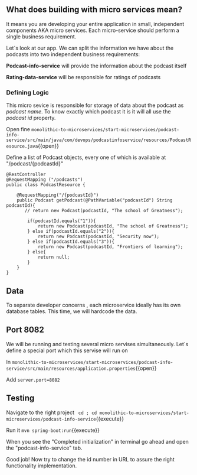 
## What does building with micro services mean?

It means you are developing your entire application in small, independent components AKA micro services. Each micro-service should perform a single business requirement. 


Let´s look at our app. We can split the information we have about the podcasts into two independent business requirements:

**Podcast-info-service** will provide the information about the podcast itself

**Rating-data-service** will be responsible for ratings of podcasts



### Defining Logic

This micro sevice is responsible for storage of data about the podcast as *podcast name*. To know exactly which podcast it is it will all use the *podcast id* property.

Open fine `monolithic-to-microservices/start-microservices/podcast-info-service/src/main/java/com/devops/podcastinfoservice/resources/PodcastResource.java`{{open}}

Define a list of Podcast objects, every one of which is available at "/podcast/{podcastId}"

```
@RestController
@RequestMapping ("/podcasts")
public class PodcastResource {
   
    @RequestMapping("/{podcastId}")
    public Podcast getPodcast(@PathVariable("podcastId") String podcastId){
       // return new Podcast(podcastId, "The school of Greatness");

        if(podcastId.equals("1")){
            return new Podcast(podcastId, "The school of Greatness");
        } else if(podcastId.equals("2")){
            return new Podcast(podcastId, "Security now");
        } else if(podcastId.equals("3")){
            return new Podcast(podcastId, "Frontiers of learning");
        } else{
            return null;
        }
    }
}
```

## Data

To separate developer concerns , each microservice ideally has its own database tables. This time, we will hardcode the data.

## Port 8082

We will be running and testing several micro servises simultaneously. Let´s define a special port which this servise will run on

In `monolithic-to-microservices/start-microservices/podcast-info-service/src/main/resources/application.properties`{{open}} 

Add `server.port=8082`


## Testing

Navigate to the right project ` cd ; cd monolithic-to-microservices/start-microservices/podcast-info-service`{{execute}}

Run it `mvn spring-boot:run`{{execute}}

When you see the "Completed initialization" in terminal go ahead and open the "podcast-info-service" tab.

Good job! Now try to change the id number in URL to assure the right functionality implementation.